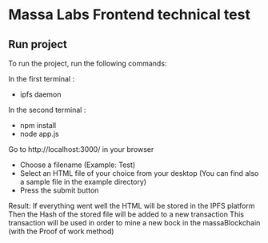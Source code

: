 # Massa Labs Frontend technical test

## Run project

To run the project, run the following commands:

In the first terminal :
- ipfs daemon

In the second terminal :
- npm install
- node app.js

Go to http://localhost:3000/ in your browser
- Choose a filename (Example: Test)
- Select an HTML file of your choice from your desktop (You can find also a sample file in the example directory)
- Press the submit button

Result: 
If everything went well the HTML will be stored in the IPFS platform
Then the Hash of the stored file will be added to a new transaction
This transaction will be used in order to mine a new bock in the massaBlockchain (with the Proof of work method)